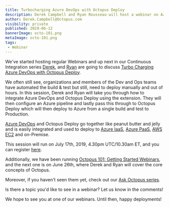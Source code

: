 ```yaml
---
title: Turbocharging Azure DevOps with Octopus Deploy
description: Derek Campbell and Ryan Rousseau will host a webinar on Azure DevOps and Octopus Deploy
author: Derek.Campbell@Octopus.com
visibility: private
published: 2019-06-12
bannerImage: octo-101.png
metaImage: octo-101.png
tags:
 - Webinar
---
```


We've started hosting regular Webinars and up next in our Continuous Integration series [Derek](https://twitter.com/OctoDerek), and [Ryan](https://twitter.com/ryanrousseau) are going to discuss [Turbo Charging Azure DevOps with Octopus Deploy](https://octopus.zoom.us/webinar/register/WN_93jsiLalSPCLfApxzfWNGA). 

We often still see, organizations and members of the Dev and Ops teams have automated the build & test but still, need to deploy manually and out of hours. In this session, Derek and Ryan will take you through how to integrate Azure DevOps and Octopus Deploy using the extension. They will then configure an Azure pipeline and lastly pass this through to Octopus Deploy which will then deploy to Azure from a single build and test to Production.

[Azure DevOps](https://azure.microsoft.com/en-gb/services/devops/) and Octopus Deploy go together like peanut butter and jelly and is easily integrated and used to deploy to [Azure IaaS](https://azure.microsoft.com/en-gb/overview/what-is-iaas/), [Azure PaaS](https://azure.microsoft.com/en-gb/overview/what-is-paas/), [AWS EC2](https://aws.amazon.com/ec2/) and on-Premise. 

This session will run on July 17th, 2019, 4.30pm UTC/10.30am ET, and you can register [here](https://octopus.zoom.us/webinar/register/WN_93jsiLalSPCLfApxzfWNGA). 

Additionally, we have been running [Octopus 101: Getting Started Webinars](https://octopus.zoom.us/webinar/register/WN_5ZaCOiP5SXSUhSztPPuSgQ), and the next one is on June 26th, where Derek and Ryan will cover the core concepts of Octopus. 

Moreover, if you haven't seen them yet, check out our [Ask Octopus series](https://www.youtube.com/playlist?list=PLAGskdGvlaw3-cd9rPiwhwfUo7kDGnOBh).

Is there a topic you'd like to see in a webinar? Let us know in the comments!

We hope to see you at one of our webinars. Until then, happy deployments!
